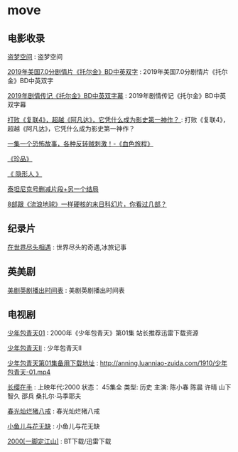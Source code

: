 # move

## 电影收录

[盗梦空间](https://zhidao.baidu.com/question/1447067851124930300.html) : 盗梦空间

[2019年美国7.0分剧情片《托尔金》BD中英双字](https://www.dy2018.com/i/101030.html) : 2019年美国7.0分剧情片《托尔金》BD中英双字 

[2019年剧情传记《托尔金》BD中英双字幕](https://www.dytt8.net/html/gndy/dyzz/20190728/58910.html) : 2019年剧情传记《托尔金》BD中英双字幕

[打败《复联4》，超越《阿凡达》，它凭什么成为影史第一神作？ ](https://movie.xunlei.com/reviews/148733?entrypage=xlx_startup_page&entry=xlx_banner) : 打败《复联4》，超越《阿凡达》，它凭什么成为影史第一神作？  

[一集一个恐怖故事，各种反转贼刺激！-《血色旅程》](https://movie.xunlei.com/reviews/209652?entrypage=filmlib_dailybest&entry=filmlib_dailybest_card)

[《珍品》](https://movie.xunlei.com/reviews/198820?entrypage=filmlib_dailybest&entry=filmlib_dailybest_card)

[《 隐形人 》](https://movie.xunlei.com/reviews/204077?entrypage=filmlib_dailybest&entry=filmlib_dailybest_card)

[泰坦尼克号删减片段+另一个结局 ](https://movie.xunlei.com/reviews/105473?entrypage=filmlib_detailpage&entry=filmlib_detailpage_other_recommend)

[8部跟《流浪地球》一样硬核的末日科幻片，你看过几部？ ](https://movie.xunlei.com/circles/34/posts/1081446?entrypage=xlx_startup_page&entry=xlx_banner)

## 纪录片

[在世界尽头相遇](https://www.btmao.cc/v/8841.html) : 世界尽头的奇遇,冰旅记事


## 英美剧

[美剧英剧播出时间表](http://huo360.cc/calendar) : 美剧英剧播出时间表 

## 电视剧

[少年包青天01](http://11k.tw/DLJ/51821_downid_xl0.shtml) : 2000年《少年包青天》第01集 站长推荐迅雷下载资源

[少年包青天Ⅱ](https://www.btmao.cc/v/23010.html) : 少年包青天Ⅱ 

[少年包青天第01集备用下载地址](http://anning.luanniao-zuida.com/1910/少年包青天-01.mp4) : http://anning.luanniao-zuida.com/1910/少年包青天-01.mp4

[长缨在手](http://370kan.com/ju/11594) : 上映年代:2000 状态： 45集全 类型: 历史 主演: 陈小春   陈晨   许晴   山下智久   邵兵   桑扎尔·马季耶夫   

[春光灿烂猪八戒](http://370kan.com/ju/18585) : 春光灿烂猪八戒

[小鱼儿与花无缺](http://370kan.com/ju/21164) : 小鱼儿与花无缺 

[2000[一脚定江山]](http://www.xiepp.com/guochantv/35315.html) : BT下载/迅雷下载 





